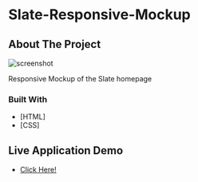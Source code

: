 # Slate-Responsive-Mockup


## About The Project
![screenshot](https://www.gabe-dev.com/images/slate.png)

Responsive Mockup of the Slate homepage


### Built With

* [HTML]
* [CSS]

## Live Application Demo

* [Click Here!](https://vibrant-tereshkova-273177.netlify.app/)
